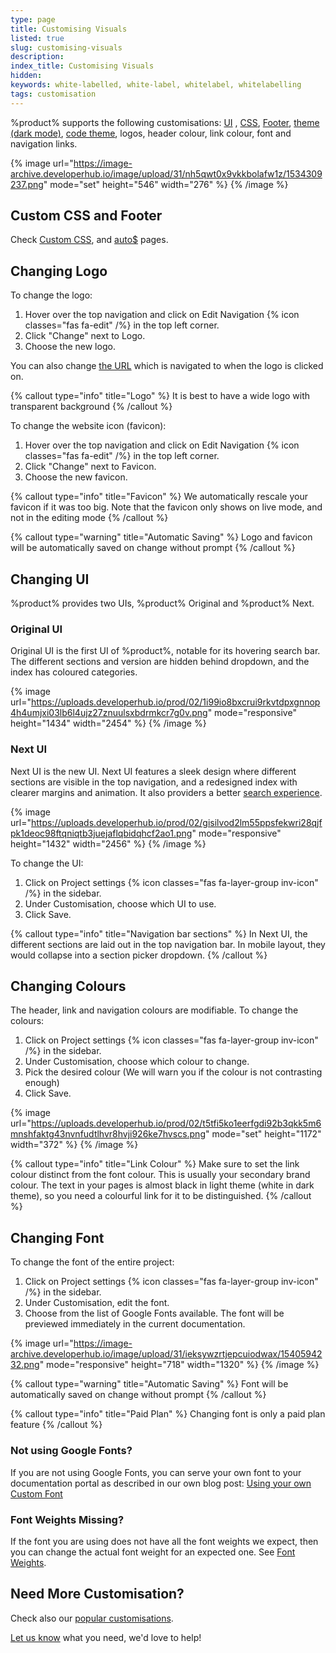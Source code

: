 ```yaml
---
type: page
title: Customising Visuals
listed: true
slug: customising-visuals
description: 
index_title: Customising Visuals
hidden: 
keywords: white-labelled, white-label, whitelabel, whitelabelling
tags: customisation
---
```


%product% supports the following customisations: [UI](/support-center/customising-visuals#changing-ui) , [CSS](/support-center/custom-css), [Footer](/support-center/custom-footer), [theme (dark mode)](/support-center/theme), [code theme](/support-center/code-theme), logos, header colour, link colour, font and navigation links.

{% image url="https://image-archive.developerhub.io/image/upload/31/nh5qwt0x9vkkbolafw1z/1534309237.png" mode="set" height="546" width="276" %}
{% /image %}

## Custom CSS and Footer

Check [Custom CSS](/support-center/custom-css), and [auto$](/support-center/custom-footer) pages.

## Changing Logo

To change the logo:

1. Hover over the top navigation and click on Edit Navigation {% icon classes="fas fa-edit" /%} in the top left corner.
2. Click "Change" next to Logo.
3. Choose the new logo.

You can also change [the URL](/support-center/customising-visuals#adding-links--home-button) which is navigated to when the logo is clicked on.

{% callout type="info" title="Logo" %}
It is best to have a wide logo with transparent background
{% /callout %}

To change the website icon (favicon):

1. Hover over the top navigation and click on Edit Navigation {% icon classes="fas fa-edit" /%} in the top left corner.
2. Click "Change" next to Favicon.
3. Choose the new favicon.

{% callout type="info" title="Favicon" %}
We automatically rescale your favicon if it was too big. Note that the favicon only shows on live mode, and not in the editing mode
{% /callout %}

{% callout type="warning" title="Automatic Saving" %}
Logo and favicon will be automatically saved on change without prompt
{% /callout %}

## Changing UI

%product% provides two UIs, %product% Original and %product% Next.

### Original UI

Original UI is the first UI of %product%, notable for its hovering search bar. The different sections and version are hidden behind dropdown, and the index has coloured categories.

{% image url="https://uploads.developerhub.io/prod/02/1i99io8bxcrui9rkvtdpxgnnop4h4umjxi03lb6l4ujz27znuulsxbdrmkcr7g0v.png" mode="responsive" height="1434" width="2454" %}
{% /image %}

### Next UI

Next UI is the new UI. Next UI features a sleek design where different sections are visible in the top navigation, and a redesigned index with clearer margins and animation. It also providers a better [search experience](/support-center/using-search#next-ui-search).

{% image url="https://uploads.developerhub.io/prod/02/gisilvod2lm55ppsfekwri28qjfpk1deoc98ftqniqtb3juejaflqbidqhcf2ao1.png" mode="responsive" height="1432" width="2456" %}
{% /image %}

To change the UI:

1. Click on Project settings {% icon classes="fas fa-layer-group inv-icon" /%} in the sidebar.
2. Under Customisation, choose which UI to use.
3. Click Save.

{% callout type="info" title="Navigation bar sections" %}
In Next UI, the different sections are laid out in the top navigation bar. In mobile layout, they would collapse into a section picker dropdown.
{% /callout %}

## Changing Colours

The header, link and navigation colours are modifiable. To change the colours:

1. Click on Project settings {% icon classes="fas fa-layer-group inv-icon" /%} in the sidebar.
2. Under Customisation, choose which colour to change.
3. Pick the desired colour (We will warn you if the colour is not contrasting enough)
4. Click Save.

{% image url="https://uploads.developerhub.io/prod/02/t5tfi5ko1eerfgdi92b3qkk5m6mnshfaktg43nvnfudtlhvr8hvji926ke7hvscs.png" mode="set" height="1172" width="372" %}
{% /image %}

{% callout type="info" title="Link Colour" %}
Make sure to set the link colour distinct from the font colour. This is usually your secondary brand colour. The text in your pages is almost black in light theme (white in dark theme), so you need a colourful link for it to be distinguished.
{% /callout %}

## Changing Font

To change the font of the entire project:

1. Click on Project settings {% icon classes="fas fa-layer-group inv-icon" /%} in the sidebar.
2. Under Customisation, edit the font.
3. Choose from the list of Google Fonts available. The font will be previewed immediately in the current documentation.

{% image url="https://image-archive.developerhub.io/image/upload/31/ieksywzrtjepcuiodwax/1540594232.png" mode="responsive" height="718" width="1320" %}
{% /image %}

{% callout type="warning" title="Automatic Saving" %}
Font will be automatically saved on change without prompt
{% /callout %}

{% callout type="info" title="Paid Plan" %}
Changing font is only a paid plan feature
{% /callout %}

### Not using Google Fonts?

If you are not using Google Fonts, you can serve your own font to your documentation portal as described in our own blog post: [Using your own Custom Font](https://developerhub.io/blog/using-your-own-font/)

### Font Weights Missing?

If the font you are using does not have all the font weights we expect, then you can change the actual font weight for an expected one. See [Font Weights](/support-center/custom-css#font-weights).

## Need More Customisation?

Check also our [popular customisations](/support-center/css-customisations).

[Let us know](/support-center/contact-us) what you need, we'd love to help!